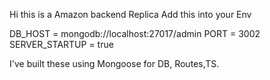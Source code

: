Hi this is a Amazon backend Replica
Add this into your Env

DB_HOST = mongodb://localhost:27017/admin
PORT = 3002
SERVER_STARTUP = true

I've built these using Mongoose for DB, Routes,TS.
